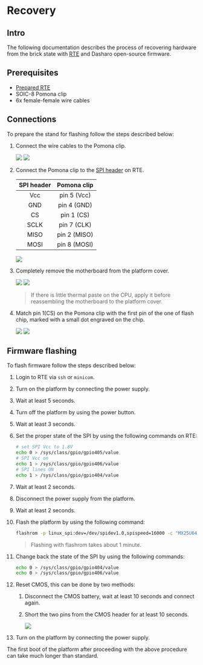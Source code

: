 # Recovery

## Intro

The following documentation describes the process of recovering hardware from
the brick state with [RTE](../../transparent-validation/rte/introduction.md) and
Dasharo open-source firmware.

## Prerequisites

* [Prepared RTE](../../transparent-validation/rte/v1.1.0/quick-start-guide.md)
* SOIC-8 Pomona clip
* 6x female-female wire cables

## Connections

To prepare the stand for flashing follow the steps described below:

1. Connect the wire cables to the Pomona clip.

    ![](../../images/protectli_recovery/pomona_clip.png)
    ![](../../images/protectli_recovery/pomona_clip_with_cables.png)

1. Connect the Pomona clip to the [SPI header](../../transparent-validation/rte/v1.1.0/specification.md)
   on RTE.

    | SPI header | Pomona clip  |
    |:----------:|:------------:|
    | Vcc        | pin 5 (Vcc)  |
    | GND        | pin 4 (GND)  |
    | CS         | pin 1 (CS)   |
    | SCLK       | pin 7 (CLK)  |
    | MISO       | pin 2 (MISO) |
    | MOSI       | pin 8 (MOSI) |

    ![](../../images/protectli_recovery/pomona_clip_with_rte.png)

1. Completely remove the motherboard from the platform cover.

    ![](../../images/protectli_recovery/vp2410_disassembly.png)
    ![](../../images/protectli_recovery/vp2410_location_of_flash_chip.png)

    > If there is little thermal paste on the CPU, apply it before reassembling
    > the motherboard to the platform cover.

1. Match pin 1(CS) on the Pomona clip with the first pin of the one of flash
   chip, marked with a small dot engraved on the chip.

    ![](../../images/protectli_recovery/flash_chip.png)
    ![](../../images/protectli_recovery/pomona_clip_connected_to_flash_chip.png)

## Firmware flashing

To flash firmware follow the steps described below:

1. Login to RTE via `ssh` or `minicom`.
1. Turn on the platform by connecting the power supply.
1. Wait at least 5 seconds.
1. Turn off the platform by using the power button.
1. Wait at least 3 seconds.
1. Set the proper state of the SPI by using the following commands on RTE:

    ```bash
    # set SPI Vcc to 1.8V
    echo 0 > /sys/class/gpio/gpio405/value
    # SPI Vcc on
    echo 1 > /sys/class/gpio/gpio406/value
    # SPI lines ON
    echo 1 > /sys/class/gpio/gpio404/value
    ```

1. Wait at least 2 seconds.
1. Disconnect the power supply from the platform.
1. Wait at least 2 seconds.
1. Flash the platform by using the following command:

    ```bash
    flashrom -p linux_spi:dev=/dev/spidev1.0,spispeed=16000 -c "MX25U6435E/F" -w [path_to_binary]
    ```

    > Flashing with flashrom takes about 1 minute.

1. Change back the state of the SPI by using the following commands:

    ```bash
    echo 0 > /sys/class/gpio/gpio404/value
    echo 0 > /sys/class/gpio/gpio406/value
    ```

1. Reset CMOS, this can be done by two methods:
    1. Disconnect the CMOS battery, wait at least 10 seconds and connect again.
    1. Short the two pins from the CMOS header for at least 10 seconds.

        ![](../../images/protectli_recovery/vp2410_location_of_CMOS_header.png)

1. Turn on the platform by connecting the power supply.

The first boot of the platform after proceeding with the above procedure can
take much longer than standard.
